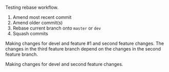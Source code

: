 Testing rebase workflow.

1. Amend most recent commit
2. Amend older commit(s)
3. Rebase current branch onto `master` or `dev`
4. Squash commits

Making changes for devel and feature #1 and second feature changes. The changes in the third feature branch depend on the changes in the second feature branch.

Making changes for devel and second feature changes. 
